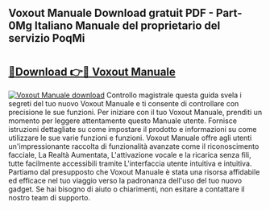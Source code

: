 ## Voxout Manuale Download gratuit PDF - Part-0Mg Italiano Manuale del proprietario del servizio PoqMi

# <h2><a href="http://dfg6kj.blite.top/?on=Voxout+Manuale">🔗Download 👉🔴 Voxout Manuale</a></h2>

[![Voxout Manuale download](https://i.imgur.com/lujVjoI.png)](http://dfg6kj.blite.top/?on=Voxout+Manuale)
Controllo magistrale questa guida svela i segreti del tuo nuovo Voxout Manuale e ti consente di controllare con precisione le sue funzioni. Per iniziare con il tuo Voxout Manuale, prenditi un momento per leggere attentamente questo Manuale utente. Fornisce istruzioni dettagliate su come impostare il prodotto e informazioni su come utilizzare le sue varie funzioni e funzioni. Voxout Manuale offre agli utenti un'impressionante raccolta di funzionalità avanzate come il riconoscimento facciale, La Realtà Aumentata, L'attivazione vocale e la ricarica senza fili, tutte facilmente accessibili tramite L'interfaccia utente intuitiva e intuitiva. Partiamo dal presupposto che Voxout Manuale è stata una risorsa affidabile ed efficace nel tuo viaggio verso la padronanza dell'uso del tuo nuovo gadget. Se hai bisogno di aiuto o chiarimenti, non esitare a contattare il nostro team di supporto.
